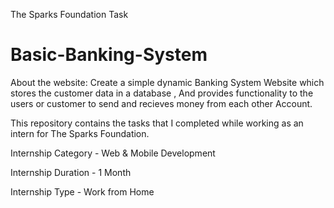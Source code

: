 The Sparks Foundation Task

# Basic-Banking-System

 About the website:  Create a simple dynamic Banking System Website which stores the customer data  in a database ,
And provides functionality to the users or customer to send and recieves  money from each other Account.

This repository contains the tasks that I completed while working as an intern for The Sparks Foundation.

Internship Category - Web & Mobile Development

Internship Duration - 1 Month

Internship Type - Work from Home

